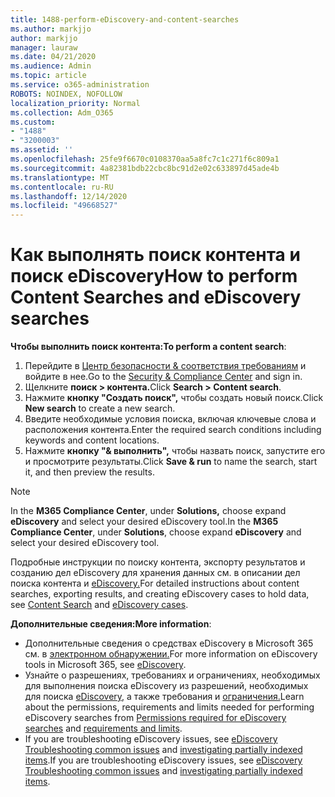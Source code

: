 ```yaml
---
title: 1488-perform-eDiscovery-and-content-searches
ms.author: markjjo
author: markjjo
manager: lauraw
ms.date: 04/21/2020
ms.audience: Admin
ms.topic: article
ms.service: o365-administration
ROBOTS: NOINDEX, NOFOLLOW
localization_priority: Normal
ms.collection: Adm_O365
ms.custom:
- "1488"
- "3200003"
ms.assetid: ''
ms.openlocfilehash: 25fe9f6670c0108370aa5a8fc7c1c271f6c809a1
ms.sourcegitcommit: 4a82381bdb22cbc8bc91d2e02c633897d45ade4b
ms.translationtype: MT
ms.contentlocale: ru-RU
ms.lasthandoff: 12/14/2020
ms.locfileid: "49668527"
---
```

# <a name="how-to-perform-content-searches-and-ediscovery-searches"></a><span data-ttu-id="9ecf1-102">Как выполнять поиск контента и поиск eDiscovery</span><span class="sxs-lookup"><span data-stu-id="9ecf1-102">How to perform Content Searches and eDiscovery searches</span></span>

<span data-ttu-id="9ecf1-103">**Чтобы выполнить поиск контента:**</span><span class="sxs-lookup"><span data-stu-id="9ecf1-103">**To perform a content search**:</span></span>

1. <span data-ttu-id="9ecf1-104">Перейдите в [Центр безопасности & соответствия требованиям](https://protection.office.com) и войдите в нее.</span><span class="sxs-lookup"><span data-stu-id="9ecf1-104">Go to the [Security & Compliance Center](https://protection.office.com) and sign in.</span></span>
2. <span data-ttu-id="9ecf1-105">Щелкните **поиск > контента.**</span><span class="sxs-lookup"><span data-stu-id="9ecf1-105">Click **Search > Content search**.</span></span>
3. <span data-ttu-id="9ecf1-106">Нажмите **кнопку "Создать поиск",** чтобы создать новый поиск.</span><span class="sxs-lookup"><span data-stu-id="9ecf1-106">Click **New search** to create a new search.</span></span>
4. <span data-ttu-id="9ecf1-107">Введите необходимые условия поиска, включая ключевые слова и расположения контента.</span><span class="sxs-lookup"><span data-stu-id="9ecf1-107">Enter the required search conditions including keywords and content locations.</span></span>
5. <span data-ttu-id="9ecf1-108">Нажмите **кнопку "& выполнить",** чтобы назвать поиск, запустите его и просмотрите результаты.</span><span class="sxs-lookup"><span data-stu-id="9ecf1-108">Click **Save & run** to name the search, start it, and then preview the results.</span></span>

> [!NOTE]
> <span data-ttu-id="9ecf1-109">In the **M365 Compliance Center**, under **Solutions,** choose expand **eDiscovery** and select your desired eDiscovery tool.</span><span class="sxs-lookup"><span data-stu-id="9ecf1-109">In the **M365 Compliance Center**, under **Solutions**, choose expand **eDiscovery** and select your desired eDiscovery tool.</span></span>

<span data-ttu-id="9ecf1-110">Подробные инструкции по поиску контента, экспорту результатов и созданию [](https://docs.microsoft.com/microsoft-365/compliance/content-search) дел eDiscovery для хранения данных см. в описании дел поиска контента и [eDiscovery.](https://docs.microsoft.com/microsoft-365/compliance/ediscovery-cases)</span><span class="sxs-lookup"><span data-stu-id="9ecf1-110">For detailed instructions about content searches, exporting results, and creating eDiscovery cases to hold data, see [Content Search](https://docs.microsoft.com/microsoft-365/compliance/content-search) and [eDiscovery cases](https://docs.microsoft.com/microsoft-365/compliance/ediscovery-cases).</span></span>

<span data-ttu-id="9ecf1-111">**Дополнительные сведения:**</span><span class="sxs-lookup"><span data-stu-id="9ecf1-111">**More information**:</span></span>

- <span data-ttu-id="9ecf1-112">Дополнительные сведения о средствах eDiscovery в Microsoft 365 см. в [электронном обнаружении.](https://docs.microsoft.com/microsoft-365/compliance/ediscovery)</span><span class="sxs-lookup"><span data-stu-id="9ecf1-112">For more information on eDiscovery tools in Microsoft 365, see [eDiscovery](https://docs.microsoft.com/microsoft-365/compliance/ediscovery).</span></span>
- <span data-ttu-id="9ecf1-113">Узнайте о разрешениях, требованиях и ограничениях, необходимых для выполнения поиска eDiscovery из разрешений, необходимых для поиска [eDiscovery,](https://docs.microsoft.com/microsoft-365/compliance/assign-ediscovery-permissions) а также требования и [ограничения.](https://docs.microsoft.com/microsoft-365/compliance/limits-for-content-search)</span><span class="sxs-lookup"><span data-stu-id="9ecf1-113">Learn about the permissions, requirements and limits needed for performing eDiscovery searches from [Permissions required for eDiscovery searches](https://docs.microsoft.com/microsoft-365/compliance/assign-ediscovery-permissions) and [requirements and limits](https://docs.microsoft.com/microsoft-365/compliance/limits-for-content-search).</span></span>
- <span data-ttu-id="9ecf1-114">If you are troubleshooting eDiscovery issues, see [eDiscovery Troubleshooting common issues](https://docs.microsoft.com/microsoft-365/compliance/ediscovery-troubleshooting-common-issues) and [investigating partially indexed items](https://docs.microsoft.com/microsoft-365/compliance/investigating-partially-indexed-items-in-ediscovery).</span><span class="sxs-lookup"><span data-stu-id="9ecf1-114">If you are troubleshooting eDiscovery issues, see [eDiscovery Troubleshooting common issues](https://docs.microsoft.com/microsoft-365/compliance/ediscovery-troubleshooting-common-issues) and [investigating partially indexed items](https://docs.microsoft.com/microsoft-365/compliance/investigating-partially-indexed-items-in-ediscovery).</span></span>
